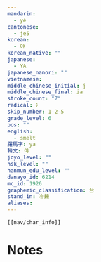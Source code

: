 ```yaml
---
mandarin:
  - yě
cantonese:
  - je5
korean:
  - 야
korean_native: ""
japanese:
  - YA
japanese_nanori: ""
vietnamese:
middle_chinese_initial: j
middle_chinese_final: ia
stroke_count: "7"
radical: 冫
skip_number: 1-2-5
grade_level: 6
pos: ""
english:
  - smelt
羅馬字: ya
韓文: 야
joyo_level: ""
hsk_level: ""
hanmun_edu_level: ""
danayo_id: 6214
mc_id: 1926
graphemic_classification: 台
stand_in: 冶錬
aliases:
---
```

```meta-bind-embed
[[nav/char_info]]
```

# Notes
